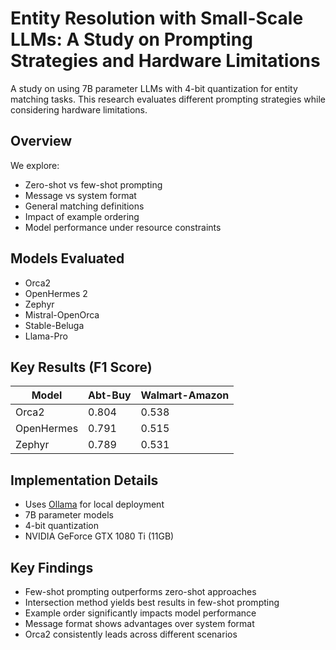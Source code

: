 # Entity Resolution with Small-Scale LLMs: A Study on Prompting Strategies and Hardware Limitations

A study on using 7B parameter LLMs with 4-bit quantization for entity matching tasks. This research evaluates different prompting strategies while considering hardware limitations.

## Overview

We explore:
* Zero-shot vs few-shot prompting
* Message vs system format
* General matching definitions  
* Impact of example ordering
* Model performance under resource constraints

## Models Evaluated

* Orca2
* OpenHermes 2 
* Zephyr
* Mistral-OpenOrca
* Stable-Beluga
* Llama-Pro

## Key Results (F1 Score)

| Model | Abt-Buy | Walmart-Amazon |
|-------|----------|----------------|
| Orca2 | 0.804 | 0.538 |
| OpenHermes | 0.791 | 0.515 |
| Zephyr | 0.789 | 0.531 |

## Implementation Details

* Uses [Ollama](https://github.com/ollama/ollama) for local deployment
* 7B parameter models
* 4-bit quantization
* NVIDIA GeForce GTX 1080 Ti (11GB)

## Key Findings

* Few-shot prompting outperforms zero-shot approaches
* Intersection method yields best results in few-shot prompting
* Example order significantly impacts model performance
* Message format shows advantages over system format
* Orca2 consistently leads across different scenarios

